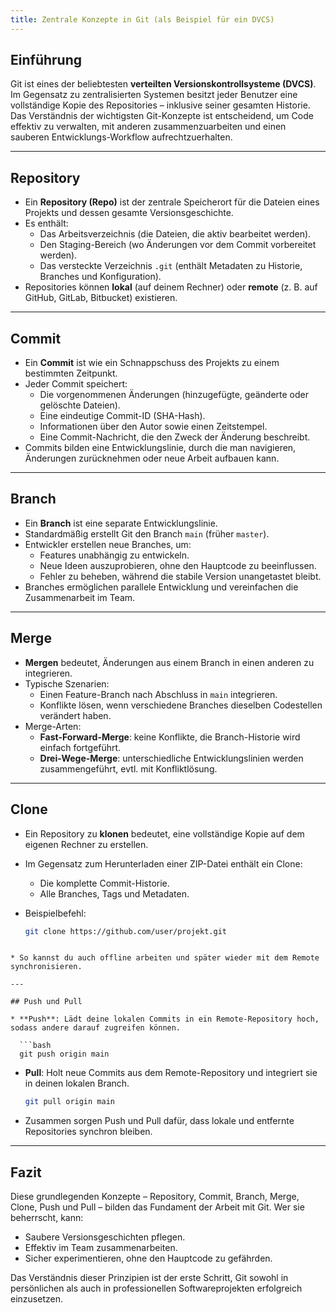 ```yaml
---
title: Zentrale Konzepte in Git (als Beispiel für ein DVCS)
---
```


## Einführung

Git ist eines der beliebtesten **verteilten Versionskontrollsysteme (DVCS)**.  
Im Gegensatz zu zentralisierten Systemen besitzt jeder Benutzer eine vollständige Kopie des Repositories – inklusive seiner gesamten Historie.  
Das Verständnis der wichtigsten Git-Konzepte ist entscheidend, um Code effektiv zu verwalten, mit anderen zusammenzuarbeiten und einen sauberen Entwicklungs-Workflow aufrechtzuerhalten.

---

## Repository

- Ein **Repository (Repo)** ist der zentrale Speicherort für die Dateien eines Projekts und dessen gesamte Versionsgeschichte.  
- Es enthält:
  - Das Arbeitsverzeichnis (die Dateien, die aktiv bearbeitet werden).
  - Den Staging-Bereich (wo Änderungen vor dem Commit vorbereitet werden).
  - Das versteckte Verzeichnis `.git` (enthält Metadaten zu Historie, Branches und Konfiguration).
- Repositories können **lokal** (auf deinem Rechner) oder **remote** (z. B. auf GitHub, GitLab, Bitbucket) existieren.

---

## Commit

- Ein **Commit** ist wie ein Schnappschuss des Projekts zu einem bestimmten Zeitpunkt.  
- Jeder Commit speichert:
  - Die vorgenommenen Änderungen (hinzugefügte, geänderte oder gelöschte Dateien).
  - Eine eindeutige Commit-ID (SHA-Hash).
  - Informationen über den Autor sowie einen Zeitstempel.
  - Eine Commit-Nachricht, die den Zweck der Änderung beschreibt.
- Commits bilden eine Entwicklungslinie, durch die man navigieren, Änderungen zurücknehmen oder neue Arbeit aufbauen kann.

---

## Branch

- Ein **Branch** ist eine separate Entwicklungslinie.  
- Standardmäßig erstellt Git den Branch `main` (früher `master`).  
- Entwickler erstellen neue Branches, um:
  - Features unabhängig zu entwickeln.
  - Neue Ideen auszuprobieren, ohne den Hauptcode zu beeinflussen.
  - Fehler zu beheben, während die stabile Version unangetastet bleibt.
- Branches ermöglichen parallele Entwicklung und vereinfachen die Zusammenarbeit im Team.

---

## Merge

- **Mergen** bedeutet, Änderungen aus einem Branch in einen anderen zu integrieren.  
- Typische Szenarien:
  - Einen Feature-Branch nach Abschluss in `main` integrieren.
  - Konflikte lösen, wenn verschiedene Branches dieselben Codestellen verändert haben.
- Merge-Arten:
  - **Fast-Forward-Merge**: keine Konflikte, die Branch-Historie wird einfach fortgeführt.
  - **Drei-Wege-Merge**: unterschiedliche Entwicklungslinien werden zusammengeführt, evtl. mit Konfliktlösung.

---

## Clone

- Ein Repository zu **klonen** bedeutet, eine vollständige Kopie auf dem eigenen Rechner zu erstellen.  
- Im Gegensatz zum Herunterladen einer ZIP-Datei enthält ein Clone:
  - Die komplette Commit-Historie.
  - Alle Branches, Tags und Metadaten.
- Beispielbefehl:

  ```bash
  git clone https://github.com/user/projekt.git
```

* So kannst du auch offline arbeiten und später wieder mit dem Remote synchronisieren.

---

## Push und Pull

* **Push**: Lädt deine lokalen Commits in ein Remote-Repository hoch, sodass andere darauf zugreifen können.

  ```bash
  git push origin main
  ```
* **Pull**: Holt neue Commits aus dem Remote-Repository und integriert sie in deinen lokalen Branch.

  ```bash
  git pull origin main
  ```
* Zusammen sorgen Push und Pull dafür, dass lokale und entfernte Repositories synchron bleiben.

---

## Fazit

Diese grundlegenden Konzepte – Repository, Commit, Branch, Merge, Clone, Push und Pull – bilden das Fundament der Arbeit mit Git.
Wer sie beherrscht, kann:

* Saubere Versionsgeschichten pflegen.
* Effektiv im Team zusammenarbeiten.
* Sicher experimentieren, ohne den Hauptcode zu gefährden.

Das Verständnis dieser Prinzipien ist der erste Schritt, Git sowohl in persönlichen als auch in professionellen Softwareprojekten erfolgreich einzusetzen.
